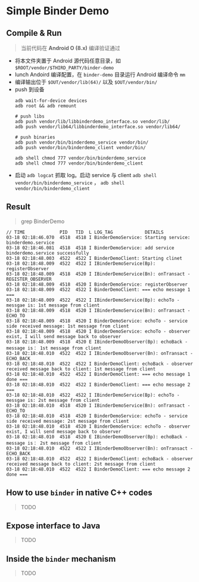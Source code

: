 # Simple Binder Demo

## Compile & Run

> 当前代码在 **Android O (8.x)** 编译验证通过

- 将本文件夹置于 Android 源代码任意目录，如 `$ROOT/vendor/$THIRD_PARTY/binder-demo`
- lunch Andoird 编译配置，在 `binder-demo` 目录运行 Android 编译命令 `mm`
- 编译输出位于 `$OUT/vendor/lib(64)/` 以及 `$OUT/vendor/bin/`
- push 到设备
    ```shell
    adb wait-for-device devices
    adb root && adb remount

    # push libs
    adb push vendor/lib/libbinderdemo_interface.so vendor/lib/
    adb push vendor/lib64/libbinderdemo_interface.so vendor/lib64/

    # push binaries
    adb push vendor/bin/binderdemo_service vendor/bin/
    adb push vendor/bin/binderdemo_client vendor/bin/

    adb shell chmod 777 vendor/bin/binderdemo_service
    adb shell chmod 777 vendor/bin/binderdemo_client
    ```
- 启动 `adb logcat` 抓取 log。启动 service 与 client `adb shell vendor/bin/binderdemo_service` ， `adb shell vendor/bin/binderdemo_client`

## Result

> grep BinderDemo
```
// TIME             PID   TID  L LOG_TAG            DETAILS 
03-18 02:18:46.070  4518  4518 I BinderDemoService: Starting service: binderdemo.service
03-18 02:18:46.081  4518  4518 I BinderDemoService: add service binderdemo.service successfully
03-18 02:18:48.003  4522  4522 I BinderDemoClient: Starting clinet
03-18 02:18:48.009  4522  4522 I IBinderDemoService(Bp): registerObserver
03-18 02:18:48.009  4518  4520 I IBinderDemoService(Bn): onTransact - REGISTER_OBSERVER
03-18 02:18:48.009  4518  4520 I BinderDemoService: registerObserver
03-18 02:18:48.009  4522  4522 I BinderDemoClient: === echo message 1      ===
03-18 02:18:48.009  4522  4522 I IBinderDemoService(Bp): echoTo - messgae is: 1st message from client
03-18 02:18:48.009  4518  4520 I IBinderDemoService(Bn): onTransact - ECHO_TO
03-18 02:18:48.009  4518  4520 I BinderDemoService: echoTo - service side received message: 1st message from client
03-18 02:18:48.009  4518  4520 I BinderDemoService: echoTo - observer exist, I will send message back to observer
03-18 02:18:48.009  4518  4520 E IBinderDemoObserver(Bp): echoBack - message is： 1st message from client
03-18 02:18:48.010  4522  4522 I IBinderDemoObserver(Bn): onTransact - ECHO_BACK
03-18 02:18:48.010  4522  4522 I BinderDemoClient: echoBack - observer received message back to client: 1st message from client
03-18 02:18:48.010  4522  4522 I BinderDemoClient: === echo message 1 done ===
03-18 02:18:48.010  4522  4522 I BinderDemoClient: === echo message 2      ===
03-18 02:18:48.010  4522  4522 I IBinderDemoService(Bp): echoTo - messgae is: 2st message from client
03-18 02:18:48.010  4518  4520 I IBinderDemoService(Bn): onTransact - ECHO_TO
03-18 02:18:48.010  4518  4520 I BinderDemoService: echoTo - service side received message: 2st message from client
03-18 02:18:48.010  4518  4520 I BinderDemoService: echoTo - observer exist, I will send message back to observer
03-18 02:18:48.010  4518  4520 E IBinderDemoObserver(Bp): echoBack - message is： 2st message from client
03-18 02:18:48.010  4522  4522 I IBinderDemoObserver(Bn): onTransact - ECHO_BACK
03-18 02:18:48.010  4522  4522 I BinderDemoClient: echoBack - observer received message back to client: 2st message from client
03-18 02:18:48.010  4522  4522 I BinderDemoClient: === echo message 2 done ===
```

## How to use `binder` in native C++ codes

> TODO

## Expose interface to Java

> TODO

## Inside the `binder` mechanism

> TODO